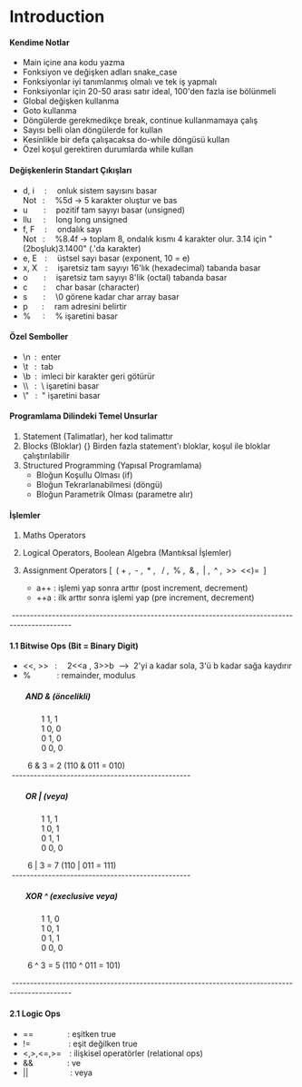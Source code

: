 # Introduction

#### Kendime Notlar
* Main içine ana kodu yazma
* Fonksiyon ve değişken adları snake_case
* Fonksiyonlar iyi tanımlanmış olmalı ve tek iş yapmalı
* Fonksiyonlar için 20-50 arası satır ideal, 100'den fazla ise bölünmeli
* Global değişken kullanma
* Goto kullanma
* Döngülerde gerekmedikçe break, continue kullanmamaya çalış
* Sayısı belli olan döngülerde for kullan
* Kesinlikle bir defa çalışacaksa do-while döngüsü kullan
* Özel koşul gerektiren durumlarda while kullan
	

#### Değişkenlerin Standart Çıkışları
- d,&nbsp;i &emsp;: &emsp;onluk sistem sayısını basar  
	Not&ensp; :&emsp; %5d -> 5 karakter oluştur ve bas
- u&emsp;&emsp;:&emsp; pozitif tam sayıyı basar (unsigned)
- llu&emsp;&ensp;: &emsp;long long unsigned
- f,&nbsp;F&emsp;&nbsp;:&emsp; ondalık sayı  
Not&ensp; :&emsp; %8.4f -> toplam 8, ondalık kısmı 4 karakter olur. 3.14 için "(2boşluk)3.1400" (.'da karakter)
- e,&nbsp;E&emsp;: &emsp;üstsel sayı basar (exponent, 10 = e)
- x,&nbsp;X&emsp;: &emsp;işaretsiz tam sayıyı 16'lık (hexadecimal) tabanda basar
- o&emsp;&emsp;: &emsp;işaretsiz tam sayıyı 8'lik (octal) tabanda basar
- c&emsp;&emsp;: &emsp;char basar (character)
- s&emsp;&emsp;: &emsp;\0 görene kadar char array basar
- p&emsp;&ensp;&nbsp;: &emsp;ram adresini belirtir
- %&emsp;&ensp;: &emsp;% işaretini basar


#### Özel Semboller
- \n&ensp;:&nbsp; enter
- \t&ensp;&nbsp;:&nbsp; tab
- \b&ensp;:&nbsp; imleci bir karakter geri götürür
- \\\\&ensp;&nbsp;:&nbsp; \ işaretini basar
- \\"&ensp;&nbsp;:&nbsp; " işaretini basar

#### Programlama Dilindeki Temel Unsurlar
1. Statement (Talimatlar), her kod talimattır
2. Blocks (Bloklar) {}
	Birden fazla statement'ı bloklar, koşul ile bloklar çalıştırılabilir
3. Structured Programming (Yapısal Programlama)
	- Bloğun Koşullu Olması (if)
	- Bloğun Tekrarlanabilmesi (döngü)
	- Bloğun Parametrik Olması (parametre alır)

#### İşlemler
1. Maths Operators
2. Logical Operators, Boolean Algebra (Mantıksal İşlemler)
3. Assignment Operators [&ensp;(&nbsp;+&nbsp;,&ensp;-&nbsp;,&ensp;*&nbsp;,&nbsp;&ensp;/&nbsp;,&ensp;%&nbsp;,&ensp;&&nbsp;,&ensp;|&nbsp;,&ensp;^&nbsp;,&ensp;>>&ensp;<<)=&ensp;]

	- a++ : işlemi yap sonra arttır (post increment, decrement)
	- ++a : ilk arttır sonra işlemi yap (pre increment, decrement)  

&nbsp;----------------------------------------------------------------------------------------------
  
#### 1.1 Bitwise Ops (Bit = Binary Digit)
- <<, >> &ensp;:&emsp; 2<<a , 3>>b &nbsp;-->&nbsp; 2'yi a kadar sola, 3'ü b kadar sağa kaydırır
- %&emsp;&emsp;&emsp;&nbsp;: remainder, modulus  

##### &emsp;&emsp;AND & (öncelikli)  
&emsp;&emsp;&emsp;&emsp;1 1, 1  
&emsp;&emsp;&emsp;&emsp;1 0, 0  
&emsp;&emsp;&emsp;&emsp;0 1, 0  
&emsp;&emsp;&emsp;&emsp;0 0, 0

&emsp;&emsp; 6 & 3 = 2 (110 & 011 = 010)  
&nbsp;-------------------------------------------------
##### &emsp;&emsp;OR | (veya) 
&emsp;&emsp;&emsp;&emsp;1 1, 1  
&emsp;&emsp;&emsp;&emsp;1 0, 1  
&emsp;&emsp;&emsp;&emsp;0 1, 1  
&emsp;&emsp;&emsp;&emsp;0 0, 0  

&emsp;&emsp; 6 | 3 = 7 (110 | 011 = 111)  
&nbsp;-------------------------------------------------
##### &emsp;&emsp;XOR ^ (execlusive veya)

&emsp;&emsp;&emsp;&emsp;1 1, 0  
&emsp;&emsp;&emsp;&emsp;1 0, 1  
&emsp;&emsp;&emsp;&emsp;0 1, 1  
&emsp;&emsp;&emsp;&emsp;0 0, 0  

&emsp;&emsp; 6 ^ 3 = 5 (110 ^ 011 = 101)  

&nbsp;----------------------------------------------------------------------------------------------  

#### 2.1 Logic Ops
- ==&emsp;&emsp;&emsp;&ensp;&ensp;&nbsp;: eşitken true
- !=&emsp;&emsp;&emsp;&emsp;&ensp;&nbsp;: eşit değilken true
- <,>,<=,>=&ensp;&ensp;:  ilişkisel operatörler (relational ops)
- &&&emsp;&emsp;&emsp;&emsp;&nbsp;: ve
- ||&emsp;&emsp;&emsp;&emsp;&emsp;&nbsp;: veya
